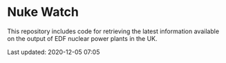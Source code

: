 # Nuke Watch

This repository includes code for retrieving the latest information available on the output of EDF nuclear power plants in the UK.

Last updated: 2020-12-05 07:05
